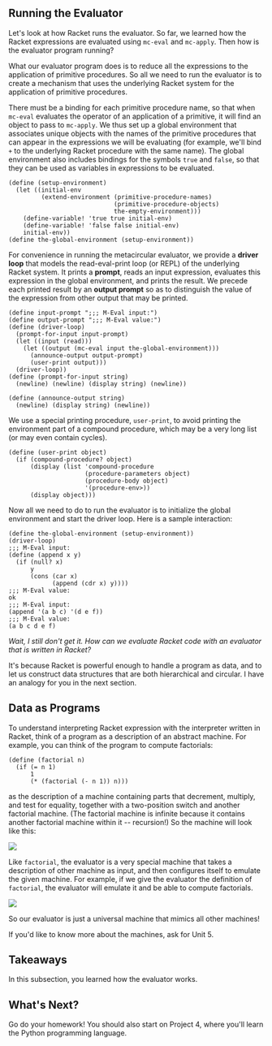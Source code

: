 ## Running the Evaluator

Let's look at how Racket runs the evaluator. So far, we learned how the Racket
expressions are evaluated using `mc-eval` and `mc-apply`. Then how is the evaluator
program running?

What our evaluator program does is to reduce all the expressions to the
application of primitive procedures.  So all we need to run the evaluator is
to create a mechanism that uses the underlying Racket system for the application
of primitive procedures.

There must be a binding for each primitive procedure name, so that when `mc-eval`
evaluates the operator of an application of a primitive, it will find an
object to pass to `mc-apply`. We thus set up a global environment that associates
unique objects with the names of the primitive procedures that can appear in
the expressions we will be evaluating (for example, we'll bind `+` to the
underlying Racket procedure with the same name). The global environment also includes
bindings for the symbols `true` and `false`, so that they can be used as
variables in expressions to be evaluated.

    
    (define (setup-environment)
      (let ((initial-env
             (extend-environment (primitive-procedure-names)
                                 (primitive-procedure-objects)
                                 the-empty-environment)))
        (define-variable! 'true true initial-env)
        (define-variable! 'false false initial-env)
        initial-env))
    (define the-global-environment (setup-environment))
    

For convenience in running the metacircular evaluator, we provide a **driver
loop** that models the read-eval-print loop (or REPL) of the underlying Racket system. It
prints a **prompt**, reads an input expression, evaluates this expression in
the global environment, and prints the result. We precede each printed result
by an **output prompt** so as to distinguish the value of the expression from
other output that may be printed.

    
    (define input-prompt ";;; M-Eval input:")
    (define output-prompt ";;; M-Eval value:")
    (define (driver-loop)
      (prompt-for-input input-prompt)
      (let ((input (read)))
        (let ((output (mc-eval input the-global-environment)))
          (announce-output output-prompt)
          (user-print output)))
      (driver-loop))
    (define (prompt-for-input string)
      (newline) (newline) (display string) (newline))
    
    (define (announce-output string)
      (newline) (display string) (newline))
    

We use a special printing procedure, `user-print`, to avoid printing the
environment part of a compound procedure, which may be a very long list (or
may even contain cycles).

    
    (define (user-print object)
      (if (compound-procedure? object)
          (display (list 'compound-procedure
                         (procedure-parameters object)
                         (procedure-body object)
                         '(procedure-env>))
          (display object)))
    

Now all we need to do to run the evaluator is to initialize the global
environment and start the driver loop. Here is a sample interaction:

    
    (define the-global-environment (setup-environment))
    (driver-loop)
    ;;; M-Eval input:
    (define (append x y)
      (if (null? x)
          y
          (cons (car x)
                (append (cdr x) y))))
    ;;; M-Eval value:
    ok
    ;;; M-Eval input:
    (append '(a b c) '(d e f))
    ;;; M-Eval value:
    (a b c d e f)

_Wait, I still don't get it. How can we evaluate Racket code with an evaluator
that is written in Racket?_

It's because Racket is powerful enough to handle a program as data, and to let
us construct data structures that are both hierarchical and circular. I have
an analogy for you in the next section.

## Data as Programs

To understand interpreting Racket expression with the interpreter written in
Racket, think of a program as a description of an abstract machine. For
example, you can think of the program to compute factorials:

    
    (define (factorial n)
      (if (= n 1)
          1
          (* (factorial (- n 1)) n)))

as the description of a machine containing parts that decrement, multiply, and
test for equality, together with a two-position switch and another factorial
machine. (The factorial machine is infinite because it contains another
factorial machine within it -- recursion!) So the machine will look like this:

![](http://mitpress.mit.edu/sicp/full-text/book/ch4-Z-G-2.gif)

Like `factorial`, the evaluator is a very special machine that takes a
description of other machine as input, and then configures itself to emulate
the given machine. For example, if we give the evaluator the definition of
`factorial`, the evaluator will emulate it and be able to compute factorials.

![](http://mitpress.mit.edu/sicp/full-text/book/ch4-Z-G-3.gif)

So our evaluator is just a universal machine that mimics all other machines!

If you'd like to know more about the machines, ask for Unit 5.

## Takeaways

In this subsection, you learned how the evaluator works.

## What's Next?

Go do your homework! You should also start on Project 4, where you'll learn
the Python programming language.

